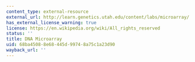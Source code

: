 ```yaml
---
content_type: external-resource
external_url: http://learn.genetics.utah.edu/content/labs/microarray/
has_external_license_warning: true
license: https://en.wikipedia.org/wiki/All_rights_reserved
status: ''
title: DNA Microarray
uid: 68ba4508-8e68-445d-9974-8a75c1a23d90
wayback_url: ''
---
```

